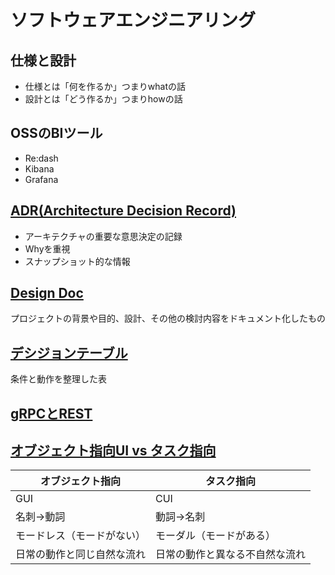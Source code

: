 # ソフトウェアエンジニアリング

## 仕様と設計

* 仕様とは「何を作るか」つまりwhatの話
* 設計とは「どう作るか」つまりhowの話

## OSSのBIツール

* Re:dash
* Kibana
* Grafana

## [ADR(Architecture Decision Record)](https://docs.wantedly.dev/fields/dev-process/adr)

* アーキテクチャの重要な意思決定の記録
* Whyを重視
* スナップショット的な情報

## [Design Doc](https://engineering.mercari.com/blog/entry/20220225-design-docs-by-mercari-shops/)

プロジェクトの背景や目的、設計、その他の検討内容をドキュメント化したもの

## [デシジョンテーブル](https://www.genz.jp/column/systemtest_20/)

条件と動作を整理した表

## [gRPCとREST](https://aws.amazon.com/jp/compare/the-difference-between-grpc-and-rest/)

## [オブジェクト指向UI vs タスク指向](https://gihyo.jp/book/2020/978-4-297-11351-3)

|オブジェクト指向|タスク指向|
|-|-|
|GUI|CUI|
|名刺→動詞|動詞→名刺|
|モードレス（モードがない）|モーダル（モードがある）|
|日常の動作と同じ自然な流れ|日常の動作と異なる不自然な流れ|

